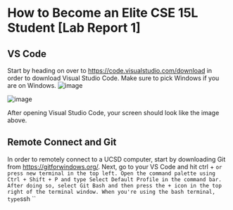 # How to Become an Elite CSE 15L Student [Lab Report 1]
## VS Code 

Start by heading on over to https://code.visualstudio.com/download in order to download Visual Studio Code. Make sure to pick Windows if you are on Windows.
![image](https://user-images.githubusercontent.com/122580604/212216309-26a96dd5-67d5-4905-bf5b-bb27eebd3cd0.png)

![image](https://user-images.githubusercontent.com/122580604/212216373-b485607b-904a-4163-b3e3-c166ae6cde54.png)

After opening Visual Studio Code, your screen should look like the image above.

## Remote Connect and Git

In order to remotely connect to a UCSD computer, start by downloading Git from https://gitforwindows.org/. Next, go to your VS Code and hit ctrl + ` or press new terminal in the top left. Open the command palette using Ctrl + Shift + P and type Select Default Profile in the command bar. After doing so, select Git Bash and then press the + icon in the top right of the terminal window. When you're using the bash terminal, type `ssh ``


